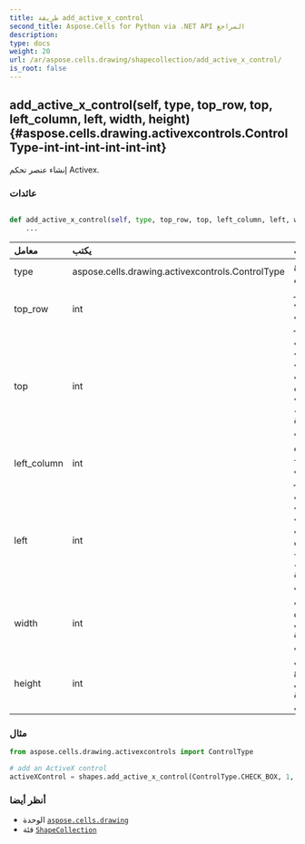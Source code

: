 ```yaml
---
title: طريقة add_active_x_control
second_title: Aspose.Cells for Python via .NET API المراجع
description:
type: docs
weight: 20
url: /ar/aspose.cells.drawing/shapecollection/add_active_x_control/
is_root: false
---
```

##  add_active_x_control(self, type, top_row, top, left_column, left, width, height) {#aspose.cells.drawing.activexcontrols.ControlType-int-int-int-int-int-int}
إنشاء عنصر تحكم Activex.


###  عائدات




```python

def add_active_x_control(self, type, top_row, top, left_column, left, width, height):
    ...
```


| معامل| يكتب| وصف|
| :- | :- | :- |
| type | aspose.cells.drawing.activexcontrols.ControlType | نوع التحكم.|
| top_row | int | مؤشر الصف العلوي الأيسر.|
| top | int | يمثل الإزاحة الرأسية للشكل من صفه الأيسر، بوحدة البكسل.|
| left_column | int | فهرس العمود العلوي الأيسر.|
| left | int | يمثل الإزاحة الأفقية للشكل من العمود الأيسر، بوحدة البكسل.|
| width | int | يمثل عرض الشكل بوحدة البكسل.|
| height | int | يمثل ارتفاع الشكل بوحدة البكسل.|

###  مثال

```python
from aspose.cells.drawing.activexcontrols import ControlType

# add an ActiveX control
activeXControl = shapes.add_active_x_control(ControlType.CHECK_BOX, 1, 0, 1, 0, 100, 50)

```



###  أنظر أيضا
* الوحدة [`aspose.cells.drawing`](../../)
* فئة [`ShapeCollection`](/cells/python-net/ar/aspose.cells.drawing/shapecollection)

